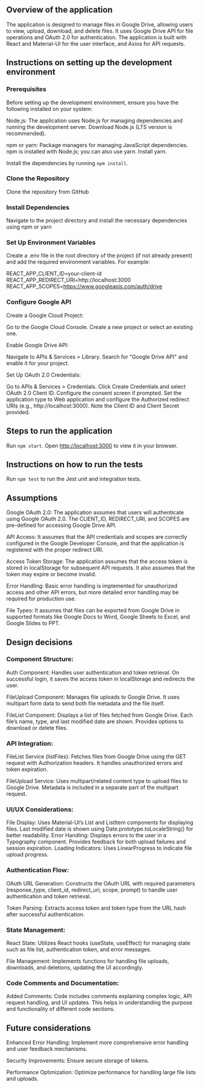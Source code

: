 ## Overview of the application

The application is designed to manage files in Google Drive, allowing users to view, upload, download, and delete files. It uses Google Drive API for file operations and OAuth 2.0 for authentication. The application is built with React and Material-UI for the user interface, and Axios for API requests.

## Instructions on setting up the development environment

### Prerequisites

Before setting up the development environment, ensure you have the following installed on your system:

Node.js: The application uses Node.js for managing dependencies and running the development server. Download Node.js (LTS version is recommended).

npm or yarn: Package managers for managing JavaScript dependencies. npm is installed with Node.js; you can also use yarn. Install yarn.

Install the dependencies by running `npm install`.

### Clone the Repository

Clone the repository from GitHub

###  Install Dependencies

Navigate to the project directory and install the necessary dependencies using npm or yarn

### Set Up Environment Variables

Create a .env file in the root directory of the project (if not already present) and add the required environment variables. For example:

REACT_APP_CLIENT_ID=your-client-id
REACT_APP_REDIRECT_URI=http://localhost:3000
REACT_APP_SCOPES=https://www.googleapis.com/auth/drive

### Configure Google API

Create a Google Cloud Project:

Go to the Google Cloud Console.
Create a new project or select an existing one.

Enable Google Drive API:

Navigate to APIs & Services > Library.
Search for "Google Drive API" and enable it for your project.

Set Up OAuth 2.0 Credentials:

Go to APIs & Services > Credentials.
Click Create Credentials and select OAuth 2.0 Client ID.
Configure the consent screen if prompted.
Set the application type to Web application and configure the Authorized redirect URIs (e.g., http://localhost:3000).
Note the Client ID and Client Secret provided.

## Steps to run the application

Run `npm start`.
Open [http://localhost:3000](http://localhost:3000) to view it in your browser.

## Instructions on how to run the tests

Run `npm test` to run the Jest unit and integration tests.

## Assumptions

Google OAuth 2.0: The application assumes that users will authenticate using Google OAuth 2.0. The CLIENT_ID, REDIRECT_URI, and SCOPES are pre-defined for accessing Google Drive API.

API Access: It assumes that the API credentials and scopes are correctly configured in the Google Developer Console, and that the application is registered with the proper redirect URI.

Access Token Storage: The application assumes that the access token is stored in localStorage for subsequent API requests. It also assumes that the token may expire or become invalid.

Error Handling: Basic error handling is implemented for unauthorized access and other API errors, but more detailed error handling may be required for production use.

File Types: It assumes that files can be exported from Google Drive in supported formats like Google Docs to Word, Google Sheets to Excel, and Google Slides to PPT.

## Design decisions 

### Component Structure:

Auth Component: Handles user authentication and token retrieval. On successful login, it saves the access token in localStorage and redirects the user.

FileUpload Component: Manages file uploads to Google Drive. It uses multipart form data to send both file metadata and the file itself.

FileList Component: Displays a list of files fetched from Google Drive. Each file’s name, type, and last modified date are shown. Provides options to download or delete files.

### API Integration:

FileList Service (listFiles): Fetches files from Google Drive using the GET request with Authorization headers. It handles unauthorized errors and token expiration.

FileUpload Service: Uses multipart/related content type to upload files to Google Drive. Metadata is included in a separate part of the multipart request.

### UI/UX Considerations:

File Display: Uses Material-UI’s List and ListItem components for displaying files. Last modified date is shown using Date.prototype.toLocaleString() for better readability.
Error Handling: Displays errors to the user in a Typography component. Provides feedback for both upload failures and session expiration.
Loading Indicators: Uses LinearProgress to indicate file upload progress.

### Authentication Flow:

OAuth URL Generation: Constructs the OAuth URL with required parameters (response_type, client_id, redirect_uri, scope, prompt) to handle user authentication and token retrieval.

Token Parsing: Extracts access token and token type from the URL hash after successful authentication.

### State Management:

React State: Utilizes React hooks (useState, useEffect) for managing state such as file list, authentication token, and error messages.

File Management: Implements functions for handling file uploads, downloads, and deletions, updating the UI accordingly.

### Code Comments and Documentation:

Added Comments: Code includes comments explaining complex logic, API request handling, and UI updates. This helps in understanding the purpose and functionality of different code sections.

## Future considerations

Enhanced Error Handling: Implement more comprehensive error handling and user feedback mechanisms.

Security Improvements: Ensure secure storage of tokens.

Performance Optimization: Optimize performance for handling large file lists and uploads.